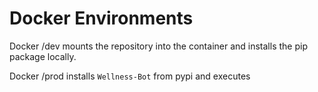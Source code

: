 # Docker Environments

Docker /dev mounts the repository into the container and installs the pip package locally. 

Docker /prod installs `Wellness-Bot` from pypi and executes